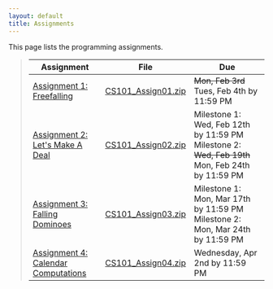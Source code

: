 ```yaml
---
layout: default
title: Assignments
---
```


This page lists the programming assignments.

> Assignment | File | Due
> ---------- | ---- | ---
> [Assignment 1: Freefalling](assign01.html) | [CS101\_Assign01.zip](CS101_Assign01.zip) | <strike>Mon, Feb 3rd</strike> Tues, Feb 4th by 11:59 PM
> [Assignment 2: Let's Make A Deal](assign02.html) | [CS101\_Assign02.zip](CS101_Assign02.zip) | Milestone 1: Wed, Feb 12th by 11:59 PM <br /> Milestone 2: <strike>Wed, Feb 19th</strike> Mon, Feb 24th by 11:59 PM
> [Assignment 3: Falling Dominoes](assign03.html) | [CS101\_Assign03.zip](CS101_Assign03.zip) | Milestone 1: Mon, Mar 17th by 11:59 PM <br /> Milestone 2: Mon, Mar 24th by 11:59 PM
> [Assignment 4: Calendar Computations](assign04.html) | [CS101\_Assign04.zip](CS101_Assign04.zip) | Wednesday, Apr 2nd by 11:59 PM
